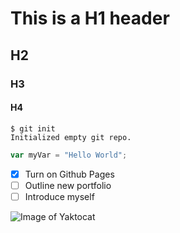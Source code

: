# This is a H1 header
## H2
### H3
#### H4

```
$ git init
Initialized empty git repo.
```
```javascript
var myVar = "Hello World";
```
- [x] Turn on Github Pages
- [ ] Outline new portfolio
- [ ] Introduce myself

![Image of Yaktocat](https://octodex.github.com/images/yaktocat.png)


